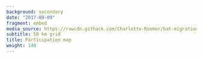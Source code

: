 ```yaml
---
background: secondary
date: "2017-09-09"
fragment: embed
media_source: https://rawcdn.githack.com/Charlotte-Roemer/bat-migration-europe/f70e8acb5f879418bebbfabb571018b6a2ff7091/Participation%20map/map.html
subtitle: 50 km grid
title: Participation map
weight: 140
---
```


